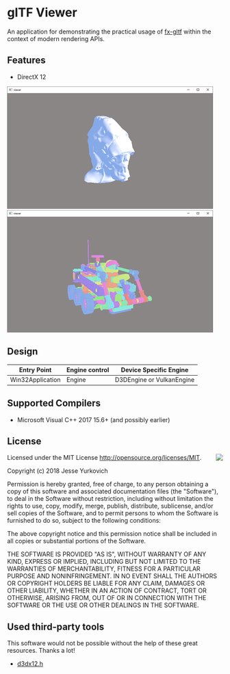# glTF Viewer

An application for demonstrating the practical usage of [fx-gltf](https://github.com/jessey-git/fx-gltf) within the context of modern rendering APIs.

## Features
* DirectX 12

![screenshot](screenshots/screenshot00.png)
![screenshot](screenshots/screenshot01.png)

## Design

| Entry Point      | Engine control | Device Specific Engine    |
| -----------------| -------------- | --------------------------|
| Win32Application | Engine         | D3DEngine or VulkanEngine |

## Supported Compilers
* Microsoft Visual C++ 2017 15.6+ (and possibly earlier)

## License

<img align="right" src="http://opensource.org/trademarks/opensource/OSI-Approved-License-100x137.png">

Licensed under the MIT License <http://opensource.org/licenses/MIT>.

Copyright (c) 2018 Jesse Yurkovich

Permission is hereby  granted, free of charge, to any  person obtaining a copy
of this software and associated  documentation files (the "Software"), to deal
in the Software  without restriction, including without  limitation the rights
to  use, copy,  modify, merge,  publish, distribute,  sublicense, and/or  sell
copies  of  the Software,  and  to  permit persons  to  whom  the Software  is
furnished to do so, subject to the following conditions:

The above copyright notice and this permission notice shall be included in all
copies or substantial portions of the Software.

THE SOFTWARE  IS PROVIDED "AS  IS", WITHOUT WARRANTY  OF ANY KIND,  EXPRESS OR
IMPLIED,  INCLUDING BUT  NOT  LIMITED TO  THE  WARRANTIES OF  MERCHANTABILITY,
FITNESS FOR  A PARTICULAR PURPOSE AND  NONINFRINGEMENT. IN NO EVENT  SHALL THE
AUTHORS  OR COPYRIGHT  HOLDERS  BE  LIABLE FOR  ANY  CLAIM,  DAMAGES OR  OTHER
LIABILITY, WHETHER IN AN ACTION OF  CONTRACT, TORT OR OTHERWISE, ARISING FROM,
OUT OF OR IN CONNECTION WITH THE SOFTWARE  OR THE USE OR OTHER DEALINGS IN THE
SOFTWARE.

## Used third-party tools

This software would not be possible without the help of these great resources. Thanks a lot!

* [d3dx12.h](https://github.com/Microsoft/DirectX-Graphics-Samples/tree/master/Libraries/D3DX12)
